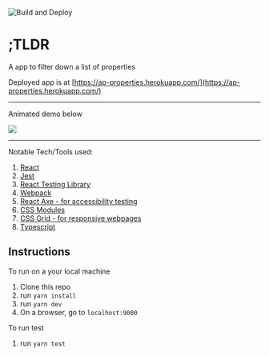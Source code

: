 ![Build and Deploy](https://github.com/iankhor/properties/workflows/Build%20and%20Deploy/badge.svg?branch=master)

# ;TLDR

A app to filter down a list of properties

Deployed app is at [https://ap-properties.herokuapp.com/](https://ap-properties.herokuapp.com/)

---

Animated demo below

![](demo.gif)

---

Notable Tech/Tools used:

1. [React](http://www.reactjs.org)
2. [Jest](https://jestjs.io/docs/en/tutorial-react)
3. [React Testing Library](https://testing-library.com/docs/react-testing-library)
4. [Webpack](https://webpack.js.org/)
5. [React Axe - for accessibility testing](https://github.com/dequelabs/react-axe)
6. [CSS Modules](https://github.com/css-modules/css-modules)
7. [CSS Grid - for responsive webpages](https://developer.mozilla.org/en-US/docs/Web/CSS/CSS_Grid_Layout)
8. [Typescript](https://www.typescriptlang.org/)

## Instructions

To run on a your local machine

1. Clone this repo
2. run `yarn install`
3. run `yarn dev`
4. On a browser, go to `localhost:9000`

To run test

1. run `yarn test`
